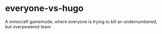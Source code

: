 # everyone-vs-hugo

A minecraft gamemode, where everyone is trying to kill an undernumbered, but overpowered team

